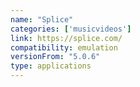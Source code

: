 ```yaml
---
name: "Splice"
categories: ['musicvideos']
link: https://splice.com/
compatibility: emulation
versionFrom: "5.0.6"
type: applications
---
```


